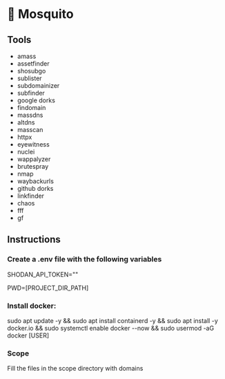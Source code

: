 # :ant: Mosquito

## Tools

- amass
- assetfinder
- shosubgo
- sublister
- subdomainizer
- subfinder
- google dorks
- findomain
- massdns
- altdns
- masscan
- httpx
- eyewitness
- nuclei
- wappalyzer
- brutespray
- nmap
- waybackurls
- github dorks
- linkfinder
- chaos
- fff
- gf

## Instructions

### Create a .env file with the following variables
SHODAN_API_TOKEN=""

PWD=[PROJECT_DIR_PATH]

### Install docker:
sudo apt update -y && sudo apt install containerd -y && sudo apt install -y docker.io && sudo systemctl enable docker --now  && sudo usermod -aG docker [USER]

### Scope
Fill the files in the scope directory with domains
